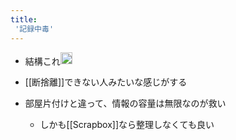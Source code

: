 ```yaml
---
title:
 '記録中毒'
---
```


- 結構これ<img src='https://scrapbox.io/api/pages/blu3mo-public/blu3mo/icon' alt='blu3mo.icon' height="19.5"/>

- [[断捨離]]できない人みたいな感じがする

- 部屋片付けと違って、情報の容量は無限なのが救い
    - しかも[[Scrapbox]]なら整理しなくても良い